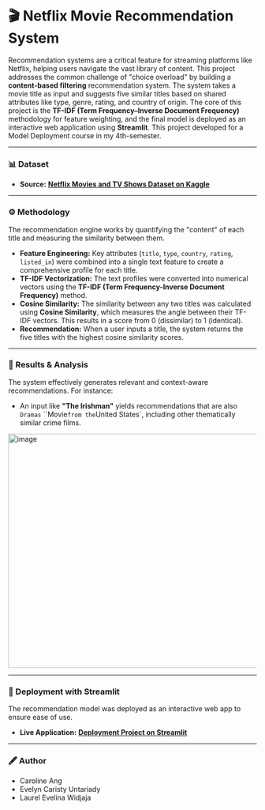# 🎬 Netflix Movie Recommendation System
Recommendation systems are a critical feature for streaming platforms like Netflix, helping users navigate the vast library of content. This project addresses the common challenge of "choice overload" by building a **content-based filtering** recommendation system.
The system takes a movie title as input and suggests five similar titles based on shared attributes like type, genre, rating, and country of origin. The core of this project is the **TF-IDF (Term Frequency–Inverse Document Frequency)** methodology for feature weighting, and the final model is deployed as an interactive web application using **Streamlit**.
This project developed for a Model Deployment course in my 4th-semester.

---

### 📊 Dataset 
* **Source:** **[Netflix Movies and TV Shows Dataset on Kaggle](https://www.kaggle.com/datasets/anandshaw2001/netflix-movies-and-tv-shows)**

---

### ⚙️ Methodology
The recommendation engine works by quantifying the "content" of each title and measuring the similarity between them.
* **Feature Engineering:** Key attributes (`title`, `type`, `country`, `rating`, `listed_in`) were combined into a single text feature to create a comprehensive profile for each title.
* **TF-IDF Vectorization:** The text profiles were converted into numerical vectors using the **TF-IDF (Term Frequency-Inverse Document Frequency)** method. 
* **Cosine Similarity:** The similarity between any two titles was calculated using **Cosine Similarity**, which measures the angle between their TF-IDF vectors. This results in a score from 0 (dissimilar) to 1 (identical).
* **Recommendation:** When a user inputs a title, the system returns the five titles with the highest cosine similarity scores.

---

### 🎯 Results & Analysis
The system effectively generates relevant and context-aware recommendations. For instance:
* An input like **"The Irishman"** yields recommendations that are also `Dramas` ``Movie` from the `United States`, including other thematically similar crime films.
<img width="859" height="474" alt="image" src="https://github.com/user-attachments/assets/317ed919-3627-45cc-adf8-c218a209f946" />

---

### 🚀 Deployment with Streamlit
The recommendation model was deployed as an interactive web app to ensure ease of use.
* **Live Application:** **[Deployment Project on Streamlit](https://projectmodep.streamlit.app/)**

---

### 🖋 Author
* Caroline Ang
* Evelyn Caristy Untariady
* Laurel Evelina Widjaja

